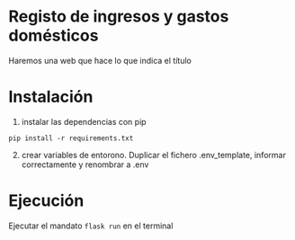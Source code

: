 # Registo de ingresos y gastos domésticos

Haremos una web que hace lo que indica el título

# Instalación

1. instalar las dependencias con pip

```
pip install -r requirements.txt
```
2. crear variables de entorono. Duplicar el fichero .env_template, informar correctamente y renombrar a .env

# Ejecución

Ejecutar el mandato `flask run` en el terminal
